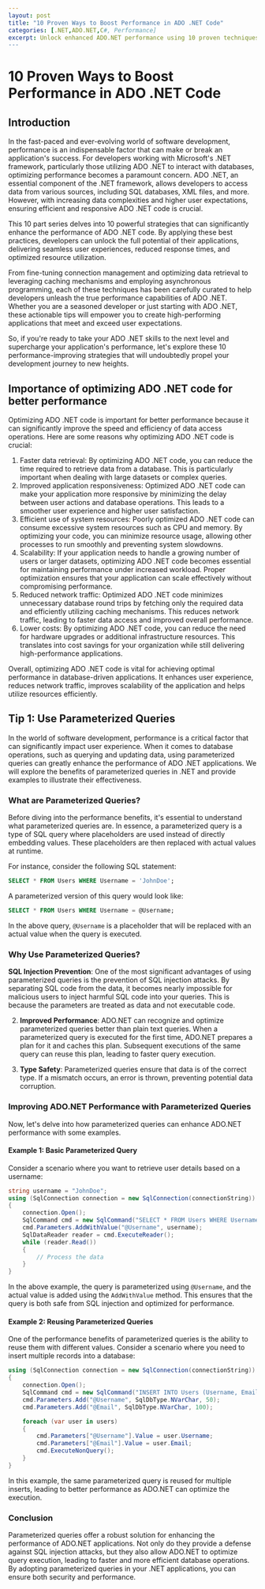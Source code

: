 ```yaml
---
layout: post
title: "10 Proven Ways to Boost Performance in ADO .NET Code"
categories: [.NET,ADO.NET,C#, Performance]
excerpt: Unlock enhanced ADO.NET performance using 10 proven techniques, in this series of articles. In this post, we'll explore different ways of boosting ADO .NET performance``.
---
```

# 10 Proven Ways to Boost Performance in ADO .NET Code

## Introduction
In the fast-paced and ever-evolving world of software development, performance is an indispensable factor that can make or break an application's success. For developers working with Microsoft's .NET framework, particularly those utilizing ADO .NET to interact with databases, optimizing performance becomes a paramount concern. ADO .NET, an essential component of the .NET framework, allows developers to access data from various sources, including SQL databases, XML files, and more. However, with increasing data complexities and higher user expectations, ensuring efficient and responsive ADO .NET code is crucial.

This 10 part series delves into 10 powerful strategies that can significantly enhance the performance of ADO .NET code. By applying these best practices, developers can unlock the full potential of their applications, delivering seamless user experiences, reduced response times, and optimized resource utilization.

From fine-tuning connection management and optimizing data retrieval to leveraging caching mechanisms and employing asynchronous programming, each of these techniques has been carefully curated to help developers unleash the true performance capabilities of ADO .NET. Whether you are a seasoned developer or just starting with ADO .NET, these actionable tips will empower you to create high-performing applications that meet and exceed user expectations.

So, if you're ready to take your ADO .NET skills to the next level and supercharge your application's performance, let's explore these 10 performance-improving strategies that will undoubtedly propel your development journey to new heights.

## Importance of optimizing ADO .NET code for better performance

Optimizing ADO .NET code is important for better performance because it can significantly improve the speed and efficiency of data access operations. Here are some reasons why optimizing ADO .NET code is crucial:
 1. Faster data retrieval: By optimizing ADO .NET code, you can reduce the time required to retrieve data from a database. This is particularly important when dealing with large datasets or complex queries.
 2. Improved application responsiveness: Optimized ADO .NET code can make your application more responsive by minimizing the delay between user actions and database operations. This leads to a smoother user experience and higher user satisfaction.
 3. Efficient use of system resources: Poorly optimized ADO .NET code can consume excessive system resources such as CPU and memory. By optimizing your code, you can minimize resource usage, allowing other processes to run smoothly and preventing system slowdowns.
 4. Scalability: If your application needs to handle a growing number of users or larger datasets, optimizing ADO .NET code becomes essential for maintaining performance under increased workload. Proper optimization ensures that your application can scale effectively without compromising performance.
 5. Reduced network traffic: Optimized ADO .NET code minimizes unnecessary database round trips by fetching only the required data and efficiently utilizing caching mechanisms. This reduces network traffic, leading to faster data access and improved overall performance.
 6. Lower costs: By optimizing ADO .NET code, you can reduce the need for hardware upgrades or additional infrastructure resources. This translates into cost savings for your organization while still delivering high-performance applications.
 
 Overall, optimizing ADO .NET code is vital for achieving optimal performance in database-driven applications. It enhances user experience, reduces network traffic, improves scalability of the application and helps utilize resources efficiently.

## Tip 1: Use Parameterized Queries

In the world of software development, performance is a critical factor that can significantly impact user experience. When it comes to database operations, such as querying and updating data, using parameterized queries can greatly enhance the performance of ADO .NET applications. We will explore the benefits of parameterized queries in .NET and provide examples to illustrate their effectiveness.

### What are Parameterized Queries?

Before diving into the performance benefits, it's essential to understand what parameterized queries are. In essence, a parameterized query is a type of SQL query where placeholders are used instead of directly embedding values. These placeholders are then replaced with actual values at runtime. 

For instance, consider the following SQL statement:

```sql
SELECT * FROM Users WHERE Username = 'JohnDoe';
```

A parameterized version of this query would look like:

```sql
SELECT * FROM Users WHERE Username = @Username;
```

In the above query, `@Username` is a placeholder that will be replaced with an actual value when the query is executed.

### Why Use Parameterized Queries?
**SQL Injection Prevention**: One of the most significant advantages of using parameterized queries is the prevention of SQL injection attacks. By separating SQL code from the data, it becomes nearly impossible for malicious users to inject harmful SQL code into your queries. This is because the parameters are treated as data and not executable code.

2. **Improved Performance**: ADO.NET can recognize and optimize parameterized queries better than plain text queries. When a parameterized query is executed for the first time, ADO.NET prepares a plan for it and caches this plan. Subsequent executions of the same query can reuse this plan, leading to faster query execution.

3. **Type Safety**: Parameterized queries ensure that data is of the correct type. If a mismatch occurs, an error is thrown, preventing potential data corruption.

### Improving ADO.NET Performance with Parameterized Queries

Now, let's delve into how parameterized queries can enhance ADO.NET performance with some examples.

#### Example 1: Basic Parameterized Query

Consider a scenario where you want to retrieve user details based on a username:

```csharp
string username = "JohnDoe";
using (SqlConnection connection = new SqlConnection(connectionString))
{
    connection.Open();
    SqlCommand cmd = new SqlCommand("SELECT * FROM Users WHERE Username = @Username", connection);
    cmd.Parameters.AddWithValue("@Username", username);
    SqlDataReader reader = cmd.ExecuteReader();
    while (reader.Read())
    {
        // Process the data
    }
}
```

In the above example, the query is parameterized using `@Username`, and the actual value is added using the `AddWithValue` method. This ensures that the query is both safe from SQL injection and optimized for performance.

#### Example 2: Reusing Parameterized Queries

One of the performance benefits of parameterized queries is the ability to reuse them with different values. Consider a scenario where you need to insert multiple records into a database:

```csharp
using (SqlConnection connection = new SqlConnection(connectionString))
{
    connection.Open();
    SqlCommand cmd = new SqlCommand("INSERT INTO Users (Username, Email) VALUES (@Username, @Email)", connection);
    cmd.Parameters.Add("@Username", SqlDbType.NVarChar, 50);
    cmd.Parameters.Add("@Email", SqlDbType.NVarChar, 100);

    foreach (var user in users)
    {
        cmd.Parameters["@Username"].Value = user.Username;
        cmd.Parameters["@Email"].Value = user.Email;
        cmd.ExecuteNonQuery();
    }
}
```

In this example, the same parameterized query is reused for multiple inserts, leading to better performance as ADO.NET can optimize the execution.

### Conclusion

Parameterized queries offer a robust solution for enhancing the performance of ADO.NET applications. Not only do they provide a defense against SQL injection attacks, but they also allow ADO.NET to optimize query execution, leading to faster and more efficient database operations. By adopting parameterized queries in your .NET applications, you can ensure both security and performance.

